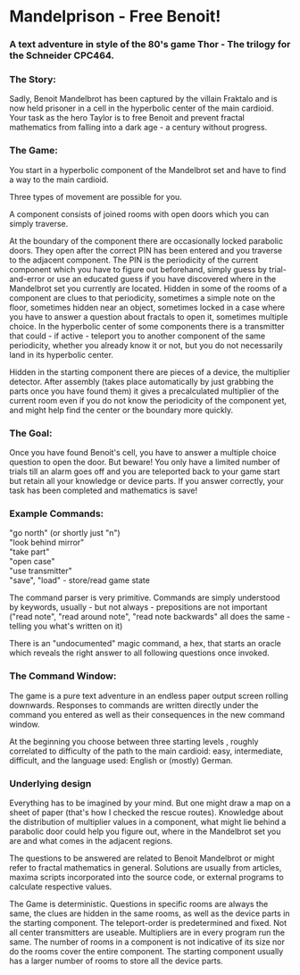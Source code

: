 # Mandelprison - Free Benoit!
### A text adventure in style of the 80's game Thor - The trilogy for the  Schneider CPC464.


### The Story:

Sadly, Benoit Mandelbrot has been captured by the villain Fraktalo  and is now held prisoner in a cell in the hyperbolic center of the  main cardioid. Your task as the hero Taylor is to free Benoit and prevent fractal mathematics from falling into a dark age - a century without progress. 


### The Game:

You start in a hyperbolic component of the Mandelbrot set and have  to find a way to the main cardioid. 

Three types of movement are possible for you.

A component consists of joined rooms with open doors which you can  simply traverse.

At the boundary of the component there are occasionally locked  parabolic doors. They open after the correct PIN has been entered and you traverse to the adjacent component. The PIN is the periodicity of the current component which you have to figure out beforehand, simply guess by trial-and-error or use an educated guess if you have discovered where in the Mandelbrot set you currently are located. Hidden in some of the rooms of a component are clues to 
that periodicity, sometimes a simple note on the floor, sometimes hidden near an object, sometimes locked in a case where you have to 
answer a question about fractals to open it, sometimes multiple choice. In the hyperbolic center of some components there is a transmitter 
that could - if active - teleport you to another component of the same periodicity, whether you already know it or not, but you do not 
necessarily land in its hyperbolic center. 

Hidden in the starting component there are pieces of a device, the multiplier detector. After assembly (takes place automatically by 
just grabbing the parts once you have found them) it gives a precalculated multiplier of the current room even if you do not know the periodicity of the 
component yet, and might help find the center or the boundary more quickly.


### The Goal:

Once you have found Benoit's cell, you have to answer a multiple choice question to open the door. But beware! You only have a limited number 
of trials till an alarm goes off and you are teleported back to your game start but retain all your knowledge or device parts. If you 
answer correctly, your task has been completed and mathematics is save!


### Example Commands:

"go north" (or shortly just "n")<br>
"look behind mirror"<br>
"take part"<br>
"open case"<br>
"use transmitter"<br>
"save", "load" - store/read game state

The command parser is very primitive. Commands are simply understood by keywords, usually - but not always - prepositions are not 
important ("read note", "read around note", "read note backwards" all does the same  - telling you what's  written on it)

There is an "undocumented" magic command, a hex,  that starts an oracle which reveals the right answer to all following questions
once invoked.


### The Command Window:

The game is a pure text adventure in an endless paper output screen rolling downwards. Responses to commands are written directly under 
the command you entered as well as their consequences in the new command window. 

At the beginning you choose between three starting levels , roughly correlated to difficulty of the path to the main cardioid: easy, 
intermediate, difficult, and the language used: English or (mostly) German.


### Underlying design

Everything has to be imagined by your mind. But one might draw a map on a sheet of paper (that's how I checked the rescue routes). Knowledge 
about the distribution of multiplier values in a component, what might lie behind a parabolic door could help you figure out, where 
in the Mandelbrot set you are and what comes in the adjacent regions. 

The questions to be answered are related to Benoit Mandelbrot or might refer to fractal mathematics in general. Solutions are usually 
from articles, maxima scripts incorporated into the source code, or external programs to calculate respective values.

The Game is deterministic. Questions in specific rooms are always the same, the clues are hidden in the same rooms, as well as the 
device parts in the starting component. The teleport-order is predetermined and fixed. Not all center transmitters are useable. 
Multipliers are in every program run the same. The number of rooms in a component is not indicative of its size nor do the rooms
cover the entire component. The starting component usually has a larger number of rooms to store all the device parts. 

